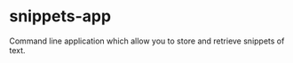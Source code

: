 snippets-app
============

Command line application which allow you to store and retrieve snippets of text. 
